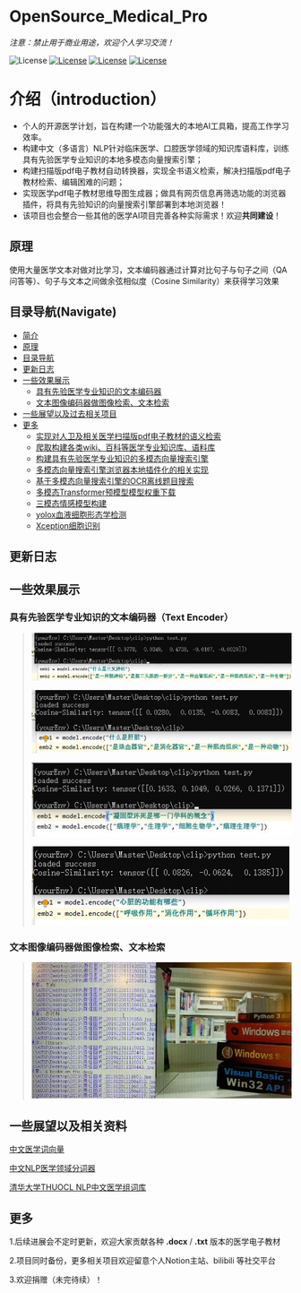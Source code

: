 # OpenSource_Medical_Pro

*注意：禁止用于商业用途，欢迎个人学习交流！*


![License](https://img.shields.io/badge/License-BSD%202--Clause-orange)
[![License](https://img.shields.io/badge/Github-kay--cottage-brightgreen)](https://github.com/kay-cottage/)
[![License](https://img.shields.io/badge/bilibili-kayyyak-blue)](https://space.bilibili.com/362186371)
[![License](https://img.shields.io/badge/Notion-gw--kayyyak-yellow)](https://heathered-aster-9c5.notion.site/OpenSource_Medical_Pro-21c8867079f345f190db4da3cada7fe0)

# 介绍（introduction）
* 个人的开源医学计划，旨在构建一个功能强大的本地AI工具箱，提高工作学习效率。
* 构建中文（多语言）NLP针对临床医学、口腔医学领域的知识库语料库，训练具有先验医学专业知识的本地多模态向量搜索引擎；
* 构建扫描版pdf电子教材自动转换器，实现全书语义检索，解决扫描版pdf电子教材检索、编辑困难的问题；
* 实现医学pdf电子教材思维导图生成器；做具有网页信息再筛选功能的浏览器插件，将具有先验知识的向量搜索引擎部署到本地浏览器！
* 该项目也会整合一些其他的医学AI项目完善各种实际需求！欢迎**共同建设**！

## 原理
使用大量医学文本对做对比学习，文本编码器通过计算对比句子与句子之间（QA问答等）、句子与文本之间做余弦相似度（Cosine Similarity）来获得学习效果

## 目录导航(Navigate)
- [简介](#介绍（introduction）)
- [原理](##原理)
- [目录导航](##目录导航(Navigate))
- [更新日志](##更新日志)
- [一些效果展示](##一些效果展示)
    - [具有先验医学专业知识的文本编码器](###具有先验医学专业知识的文本编码器)
    - [文本图像编码器做图像检索、文本检索](###文本图像编码器做图像检索、文本检索)
- [一些展望以及过去相关项目](##一些展望以及过去相关项目)
- [更多](##更多)
    - [实现对人卫及相关医学扫描版pdf电子教材的语义检索](pdf教材检索/README.md)
    - [爬取构建各类wiki、百科等医学专业知识库、语料库](爬虫/README.md)
    - [构建具有先验医学专业知识的多模态向量搜索引擎](vector_engine/README.md)
    - [多模态向量搜索引擎浏览器本地插件化的相关实现](local_proxy/README.md)
    - [基于多模态向量搜索引擎的OCR离线题目搜索](ocr_search/README.md)
    - [多模态Transformer预模型模型权重下载](dataset/README.md)
    - [三模态情感模型构建](Three_model/README.md)
    - [yolox血液细胞形态学检测]()
    - [Xception细胞识别]()


    



## 更新日志

## 一些效果展示

### 具有先验医学专业知识的文本编码器（Text Encoder）
>
> ![img_2](img/3.png)
>
> ![img_1](img/1.png)
>
> ![img_2](img/2.jpg)
>
> ![img_2](img/6.png)

### 文本图像编码器做图像检索、文本检索

> ![img_2](img/10.png)

## 一些展望以及相关资料
[中文医学词向量](https://github.com/WENGSYX/Chinese-Word2vec-Medicine)

[中文NLP医学领域分词器](https://github.com/lancopku/pkuseg-python)

[清华大学THUOCL NLP中文医学组词库](https://github.com/thunlp/THUOCL)




## 更多
1.后续进展会不定时更新，欢迎大家贡献各种 **.docx** / **.txt** 版本的医学电子教材

2.项目同时备份，更多相关项目欢迎留意个人Notion主站、bilibili 等社交平台

3.欢迎捐赠（未完待续）！
